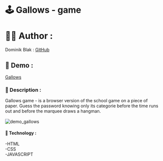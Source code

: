 # 🕹️ Gallows - game

# 👨‍💻 Author :
Dominik Blak : <a href="https://github.com/dominikblak">GitHub</a>

## 🚀 Demo :
[Gallows](https://dominikblak.github.io/Gallows-game/Wisielec.html)

### 📖 Description :

Gallows game - is a browser version of the school game on a piece of paper. Guess the password knowing only its categorie before the time runs out and before the marquee draws a hangman.</br></br>
<img src="https://github.com/dominikblak/Gallows/blob/master/DemoAnimation.gif" alt="demo_gallows"></br>

#### 🧰 Technology :
-HTML<br>
-CSS<br>
-JAVASCRIPT<br>

